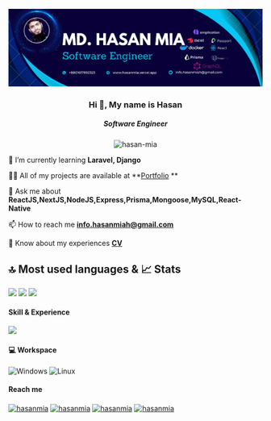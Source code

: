 ![I am a mern stack developer](https://github.com/hasan-mia/hasan-mia/blob/1b7a97905b3f593a58891790ad580255ded32f92/md-hasan-mia.png)
<h3 align="center">Hi 👋,  My name is Hasan</h3>
<h5 align="center">Software Engineer</h5>
<p align="center"> <img src="https://komarev.com/ghpvc/?username=hasan-mia&style=flat-square" alt="hasan-mia" /> </p>

🌱 I’m currently learning **Laravel, Django**

👨‍💻 All of my projects are available at **[Portfolio](https://hasanmia.vercel.app/) **

💬 Ask me about **ReactJS,NextJS,NodeJS,Express,Prisma,Mongoose,MySQL,React-Native**

📫 How to reach me **info.hasanmiah@gmail.com**

📄 Know about my experiences **[CV](https://drive.google.com/file/d/14MoA4odovocrMOrGv0ClnOQOdk5umles/view)**

<!--<div style="display: flex; align-items: flex-start;">
  <a href="https://github.com/ryo-ma/github-profile-trophy" style="flex: 1;">
    <img src="https://github-profile-trophy.vercel.app/?username=hasan-mia&theme=dark" alt="hasanmia" width="300" height="200" />
  </a>
</div> -->
## 🔝 Most used languages & 📈 Stats
<p align="left">
  <img width="33%" src="https://github-readme-stats.vercel.app/api?username=hasan-mia&show_icons=true&hide_border=true&theme=dark" />
  <img width="35%" src="https://github-readme-streak-stats.herokuapp.com/?user=hasan-mia&hide_border=true&theme=dark" />
  <img width="25%" src="https://github-readme-stats.vercel.app/api/top-langs/?username=hasan-mia&layout=compact&hide_border=true&theme=dark" />
</p>
<h4 align="left">Skill & Experience</h4>
<p align="left">
  <a href="https://skillicons.dev">
    <img src="https://skillicons.dev/icons?i=git,html,css,bootstrap,tailwind,figma,javascript,react,nodejs,express,nodejs,mongodb,jquery,vuejs,firebase,jest,php,wordpress,laravel,mysql,linux,windows,heroku,docker,c,vim&theme=dark" />
  </a>
</p>
<!-- ![Anurag's GitHub stats](https://github-readme-stats.vercel.app/api?username=hasan-mia&show_icons=true&theme=dark)
 -->
<h4 align="left"> 💻 Workspace </h4>

![Windows](https://img.shields.io/badge/Windows-0078D6?style=for-the-badge&logo=windows&logoColor=white)
![Linux](https://img.shields.io/endpoint?color=red&label=ubuntu&logo=ubuntu&style=for-the-badge)

<h4 align="left">Reach me</h4>
<p align="left">
<a href="https://twitter.com/devhasanmia" target="blank"><img align="center" src="https://raw.githubusercontent.com/rahuldkjain/github-profile-readme-generator/master/src/images/icons/Social/twitter.svg" alt="hasanmia" height="30" width="40" /></a>
<a href="https://linkedin.com/in/hasan-mia" target="blank"><img align="center" src="https://raw.githubusercontent.com/rahuldkjain/github-profile-readme-generator/master/src/images/icons/Social/linked-in-alt.svg" alt="hasanmia" height="30" width="40" /></a>
<!--<a href="https://stackoverflow.com/users/18386206" target="blank"><img align="center" src="https://raw.githubusercontent.com/rahuldkjain/github-profile-readme-generator/master/src/images/icons/Social/stack-overflow.svg" alt="hasanmia" height="30" width="40" /></a>-->
<a href="https://fb.com/dev.hasanrafi" target="blank"><img align="center" src="https://raw.githubusercontent.com/rahuldkjain/github-profile-readme-generator/master/src/images/icons/Social/facebook.svg" alt="hasanmia" height="30" width="40" /></a>
<!--<a href="https://instagram.com/hasan-mia" target="blank"><img align="center" src="https://raw.githubusercontent.com/rahuldkjain/github-profile-readme-generator/master/src/images/icons/Social/instagram.svg" alt="hasanmia" height="30" width="40" /></a>-->
<a href="https://discord.gg/hasanmia#0118" target="blank"><img align="center" src="https://raw.githubusercontent.com/rahuldkjain/github-profile-readme-generator/master/src/images/icons/Social/discord.svg" alt="hasanmia" height="40" width="40" /></a>
</p>
